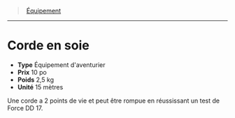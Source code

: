 ﻿---
!Equipment
Type: Équipement d'aventurier
Price: 10 po
Weight: 2,5 kg
Unity: 15 mètres
Id: equipment_hd.md#corde-en-soie
ParentLink: equipment_hd.md#Équipement
Name: Corde en soie
ParentName: Équipement
NameLevel: 1
Attributes: {}
---
> [Équipement](hd_equipment.md)

---

# Corde en soie

- **Type** Équipement d'aventurier
- **Prix** 10 po
- **Poids** 2,5 kg
- **Unité** 15 mètres

Une corde a 2 points de vie et peut être rompue en réussissant un test de Force DD 17.

